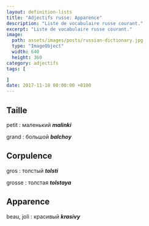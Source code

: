 ```yaml
---
layout: definition-lists
title: "Adjectifs russe: Apparence"
description: "Liste de vocabulaire russe courant."
excerpt: "Liste de vocabulaire russe courant."
image:
  path: assets/images/posts/russian-dictionary.jpg
  type: "ImageObject"
  width: 640
  height: 360
category: adjectifs
tags: [

]
date: 2017-11-10 00:00:00 +0100
---
```


## Taille

petit
: маленький
*__malinki__*

grand
: большой
*__balchoy__*


## Corpulence

gros
: толстый
*__tolsti__*

grosse
: толстая
*__tolstaya__*


## Apparence

beau, joli
: красивый
*__krasivy__*
